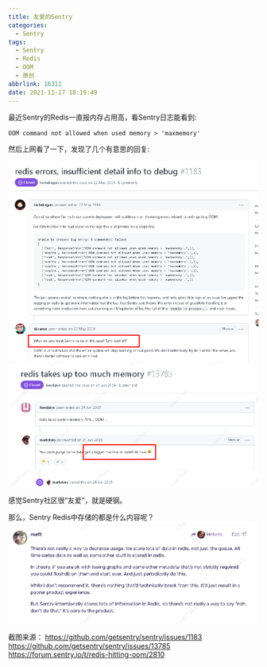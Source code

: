 ```yaml
---
title: 友爱的Sentry
categories:
  - Sentry
tags:
  - Sentry
  - Redis
  - OOM
  - 原创
abbrlink: 16311
date: 2021-11-17 18:19:49
---
```


最近Sentry的Redis一直报内存占用高，看Sentry日志能看到:
```
OOM command not allowed when used memory > 'maxmemory'
```

然后上网看了一下，发现了几个有意思的回复:

![](/images/fraternity-sentry/1.png)
![](/images/fraternity-sentry/2.png)


感觉Sentry社区很“友爱”，就是硬钢。

那么，Sentry Redis中存储的都是什么内容呢？
![](/images/fraternity-sentry/3.png)

截图来源：
https://github.com/getsentry/sentry/issues/1183
https://github.com/getsentry/sentry/issues/13785
https://forum.sentry.io/t/redis-hitting-oom/2810